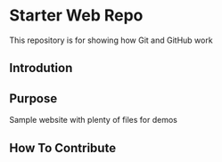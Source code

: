# Starter Web Repo

This repository is for showing how Git and GitHub work

## Introdution

## Purpose

Sample website with plenty of files for demos

## How To Contribute
